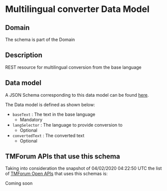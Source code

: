 # Multilingual converter Data Model

## Domain

The  schema is part of the  Domain

## Description

REST resource for multilingual conversion from the base language

## Data model

A JSON Schema corresponding to this data model can be found
[here](https://github.com/tmforum-rand/schemas/blob/candidates/Common/MultilingualConverter.schema.json).

The Data model is defined as shown below:
- `baseText` : The text in the base language
  - Mandatory
- `langSelector` : The language to provide conversion to
  - Optional
- `convertedText` : The converted text
  - Optional




## TMForum APIs that use this schema

Taking into consideration the snapshot of 04/02/2020 04:22:50 UTC the list of [TMForum Open APIs](https://www.tmforum.org/open-apis/) that uses this schemas is:

Coming soon